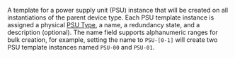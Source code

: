 A template for a power supply unit (PSU) instance that will be created on all instantiations of the parent device type.
Each PSU template instance is assigned a physical [PSU Type](psutype.md), a name, a redundancy state, and a description (optional).
The name field supports alphanumeric ranges for bulk creation, for example, setting the name to `PSU-[0-1]` will create two PSU template instances named `PSU-00` and `PSU-01`.
